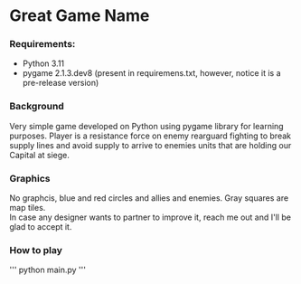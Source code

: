 # Great Game Name

### Requirements:
- Python 3.11
- pygame 2.1.3.dev8 (present in requiremens.txt, however, notice it is a pre-release version)

### Background
Very simple game developed on Python using pygame library for learning purposes. Player is a resistance force on enemy rearguard fighting to break supply lines and avoid supply to arrive to enemies units that are holding our Capital at siege.

### Graphics
No graphcis, blue and red circles and allies and enemies. Gray squares are map tiles. <br>
In case any designer wants to partner to improve it, reach me out and I'll be glad to accept it.

### How to play
'''
python main.py 
'''

